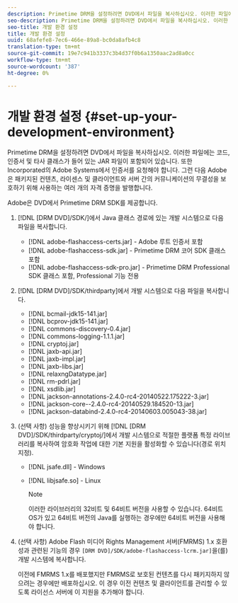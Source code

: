 ```yaml
---
description: Primetime DRM을 설정하려면 DVD에서 파일을 복사하십시오. 이러한 파일에는 코드, 인증서 및 타사 클래스가 들어 있는 JAR 파일이 포함되어 있습니다. 또한 Incorporated의 Adobe Systems에서 인증서를 요청해야 합니다. 그런 다음 Adobe은 패키지된 컨텐츠, 라이센스 및 클라이언트와 서버 간의 커뮤니케이션의 무결성을 보호하기 위해 사용하는 여러 개의 자격 증명을 발행합니다.
seo-description: Primetime DRM을 설정하려면 DVD에서 파일을 복사하십시오. 이러한 파일에는 코드, 인증서 및 타사 클래스가 들어 있는 JAR 파일이 포함되어 있습니다. 또한 Incorporated의 Adobe Systems에서 인증서를 요청해야 합니다. 그런 다음 Adobe은 패키지된 컨텐츠, 라이센스 및 클라이언트와 서버 간의 커뮤니케이션의 무결성을 보호하기 위해 사용하는 여러 개의 자격 증명을 발행합니다.
seo-title: 개발 환경 설정
title: 개발 환경 설정
uuid: 68afefe8-7ec6-466e-89a8-bc0da8afb4c8
translation-type: tm+mt
source-git-commit: 19e7c941b3337c3b4d37f0b6a1350aac2ad8a0cc
workflow-type: tm+mt
source-wordcount: '387'
ht-degree: 0%

---
```



# 개발 환경 설정 {#set-up-your-development-environment}

Primetime DRM을 설정하려면 DVD에서 파일을 복사하십시오. 이러한 파일에는 코드, 인증서 및 타사 클래스가 들어 있는 JAR 파일이 포함되어 있습니다. 또한 Incorporated의 Adobe Systems에서 인증서를 요청해야 합니다. 그런 다음 Adobe은 패키지된 컨텐츠, 라이센스 및 클라이언트와 서버 간의 커뮤니케이션의 무결성을 보호하기 위해 사용하는 여러 개의 자격 증명을 발행합니다.

Adobe은 DVD에서 Primetime DRM SDK를 제공합니다.

1. [!DNL [DRM DVD]/SDK/]에서 Java 클래스 경로에 있는 개발 시스템으로 다음 파일을 복사합니다.

   * [!DNL adobe-flashaccess-certs.jar] - Adobe 루트 인증서 포함
   * [!DNL adobe-flashaccess-sdk.jar] - Primetime DRM 코어 SDK 클래스 포함
   * [!DNL adobe-flashaccess-sdk-pro.jar] - Primetime DRM Professional SDK 클래스 포함, Professional 기능 전용

1. [!DNL [DRM DVD]/SDK/thirdparty]에서 개발 시스템으로 다음 파일을 복사합니다.

   * [!DNL bcmail-jdk15-141.jar]
   * [!DNL bcprov-jdk15-141.jar]
   * [!DNL commons-discovery-0.4.jar]
   * [!DNL commons-logging-1.1.1.jar]
   * [!DNL cryptoj.jar]
   * [!DNL jaxb-api.jar]
   * [!DNL jaxb-impl.jar]
   * [!DNL jaxb-libs.jar]
   * [!DNL relaxngDatatype.jar]
   * [!DNL rm-pdrl.jar]
   * [!DNL xsdlib.jar]
   * [!DNL jackson-annotations-2.4.0-rc4-20140522.175222-3.jar]
   * [!DNL jackson-core--2.4.0-rc4-20140529.184520-13.jar]
   * [!DNL jackson-databind-2.4.0-rc4-20140603.005043-38.jar]

1. (선택 사항) 성능을 향상시키기 위해 [!DNL [DRM DVD]/SDK/thirdparty/cryptoj/]에서 개발 시스템으로 적절한 플랫폼 특정 라이브러리를 복사하여 암호화 작업에 대한 기본 지원을 활성화할 수 있습니다(경로 위치 지정).

   * [!DNL jsafe.dll] - Windows
   * [!DNL libjsafe.so] - Linux

      >[!NOTE]
      >
      >이러한 라이브러리의 32비트 및 64비트 버전을 사용할 수 있습니다. 64비트 OS가 있고 64비트 버전의 Java를 실행하는 경우에만 64비트 버전을 사용해야 합니다.

1. (선택 사항) Adobe Flash 미디어 Rights Management 서버(FMRMS) 1.x 호환성과 관련된 기능의 경우 `[DRM DVD]/SDK/adobe-flashaccess-lcrm.jar]`을(를) 개발 시스템에 복사합니다.

   이전에 FMRMS 1.x를 배포했지만 FMRMS로 보호된 컨텐츠를 다시 패키지하지 않으려는 경우에만 배포하십시오. 이 경우 이전 컨텐츠 및 클라이언트를 관리할 수 있도록 라이선스 서버에 이 지원을 추가해야 합니다.
